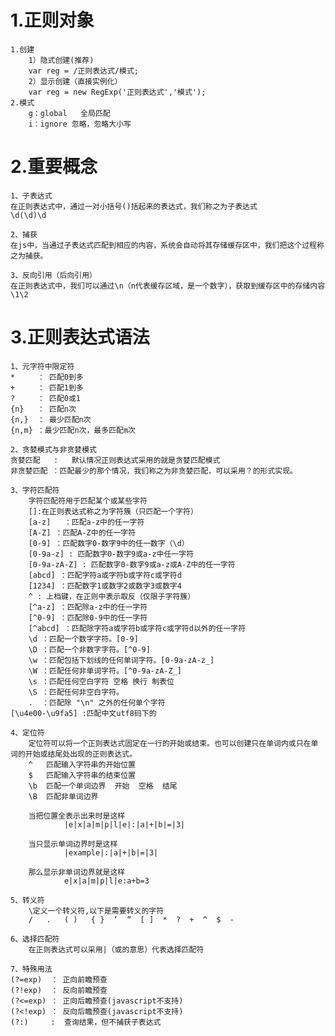 # 1.正则对象
    1.创建
        1）隐式创建(推荐)
        var reg = /正则表达式/模式;
        2）显示创建（直接实例化）
        var reg = new RegExp('正则表达式','模式');
    2.模式
        g：global   全局匹配
        i：ignore 忽略，忽略大小写

# 2.重要概念
    1、子表达式
    在正则表达式中，通过一对小括号()括起来的表达式，我们称之为子表达式
    \d(\d)\d

    2、捕获
    在js中，当通过子表达式匹配到相应的内容，系统会自动将其存储缓存区中，我们把这个过程称之为捕获。

    3、反向引用（后向引用）
    在正则表达式中，我们可以通过\n（n代表缓存区域，是一个数字），获取到缓存区中的存储内容
    \1\2

# 3.正则表达式语法
    1、元字符中限定符
    *     ： 匹配0到多
    +     ： 匹配1到多
    ?     ： 匹配0或1
    {n}   ： 匹配n次
    {n,}  ： 最少匹配n次
    {n,m} ：最少匹配n次，最多匹配m次

    2、贪婪模式与非贪婪模式
    贪婪匹配   :   默认情况正则表达式采用的就是贪婪匹配模式
    非贪婪匹配 ：匹配最少的那个情况，我们称之为非贪婪匹配，可以采用？的形式实现。

    3、字符匹配符
        字符匹配符用于匹配某个或某些字符
        []:在正则表达式称之为字符簇（只匹配一个字符）
        [a-z]	：匹配a-z中的任一字符
        [A-Z] ：匹配A-Z中的任一字符
        [0-9] ：匹配数字0-数字9中的任一数字（\d）
        [0-9a-z] : 匹配数字0-数字9或a-z中任一字符
        [0-9a-zA-Z] : 匹配数字0-数字9或a-z或A-Z中的任一字符
        [abcd] ：匹配字符a或字符b或字符c或字符d
        [1234] ：匹配数字1或数字2或数字3或数字4
        ^ : 上档键，在正则中表示取反（仅限于字符簇）
        [^a-z] ：匹配除a-z中的任一字符
        [^0-9] ：匹配除0-9中的任一字符
        [^abcd] ：匹配除字符a或字符b或字符c或字符d以外的任一字符
        \d ：匹配一个数字字符。[0-9]
        \D ：匹配一个非数字字符。[^0-9]
        \w ：匹配包括下划线的任何单词字符。[0-9a-zA-z_]
        \W ：匹配任何非单词字符。[^0-9a-zA-Z_]
        \s ：匹配任何空白字符 空格 换行 制表位
        \S ：匹配任何非空白字符。
        .  ：匹配除 "\n" 之外的任何单个字符
    [\u4e00-\u9fa5] :匹配中文utf8码下的

    4、定位符
        定位符可以将一个正则表达式固定在一行的开始或结束。也可以创建只在单词内或只在单词的开始或结尾处出现的正则表达式。
        ^ 	匹配输入字符串的开始位置
        $ 	匹配输入字符串的结束位置
        \b 	匹配一个单词边界  开始  空格  结尾
        \B 	匹配非单词边界

        当把位置全表示出来时是这样
                |e|x|a|m|p|l|e|:|a|+|b|=|3|

        当只显示单词边界时是这样
                |example|:|a|+|b|=|3|

        那么显示非单词边界就是这样
                e|x|a|m|p|l|e:a+b=3

    5、转义符
        \定义一个转义符,以下是需要转义的字符
        /   .   ( )   { }  ‘  “  [ ]  *  ?  +  ^  $  -

    6、选择匹配符
        在正则表达式可以采用|（或的意思）代表选择匹配符

    7、特殊用法
    (?=exp)  ： 正向前瞻预查
    (?!exp)  ： 反向前瞻预查
    (?<=exp) ： 正向后瞻预查(javascript不支持)
    (?<!exp) ： 反向后瞻预查(javascript不支持)
    (?:)     :  查询结果，但不捕获子表达式

